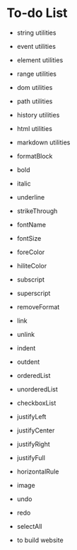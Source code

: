 # To-do List

* string utilities
* event utilities
* element utilities
* range utilities
* dom utilities
* path utilities
* history utilities
* html utilities
* markdown utilities
* formatBlock
* bold
* italic
* underline
* strikeThrough
* fontName
* fontSize
* foreColor
* hiliteColor
* subscript
* superscript
* removeFormat
* link
* unlink
* indent
* outdent
* orderedList
* unorderedList
* checkboxList
* justifyLeft
* justifyCenter
* justifyRight
* justifyFull
* horizontalRule
* image
* undo
* redo
* selectAll

* to build website
